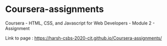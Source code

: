 # Coursera-assignments

Coursera - HTML, CSS, and Javascript for Web Developers - Module 2 - Assignment

Link to page : https://harsh-csbs-2020-cit.github.io/Coursera-assignments/
